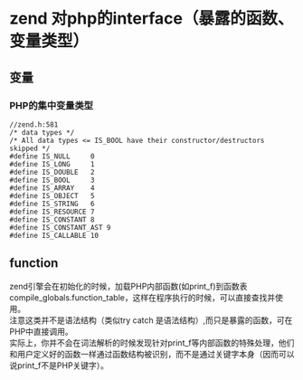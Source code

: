 # zend 对php的interface（暴露的函数、变量类型）

## 变量
### PHP的集中变量类型
```
//zend.h:581
/* data types */
/* All data types <= IS_BOOL have their constructor/destructors skipped */
#define IS_NULL		0
#define IS_LONG		1
#define IS_DOUBLE	2
#define IS_BOOL		3
#define IS_ARRAY	4
#define IS_OBJECT	5
#define IS_STRING	6
#define IS_RESOURCE	7
#define IS_CONSTANT	8
#define IS_CONSTANT_AST	9
#define IS_CALLABLE	10
```

## function
zend引擎会在初始化的时候，加载PHP内部函数(如print_f)到函数表compile_globals.function_table，这样在程序执行的时候，可以直接查找并使用。  
注意这类并不是语法结构（类似try catch 是语法结构）,而只是暴露的函数，可在PHP中直接调用。  
实际上，你并不会在词法解析的时候发现针对print_f等内部函数的特殊处理，他们和用户定义好的函数一样通过函数结构被识别，而不是通过关键字本身（因而可以说print_f不是PHP关键字）。
